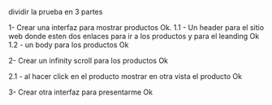dividir la prueba en 3 partes

1- Crear una interfaz para mostrar productos Ok.
1.1 - Un header para el sitio web donde esten dos enlaces para ir a los productos y para el leanding Ok
1.2 - un body para los productos Ok

2- Crear un infinity scroll para los productos Ok

2.1 - al hacer click en el producto mostrar en otra vista el producto Ok

3- Crear otra interfaz para presentarme Ok
